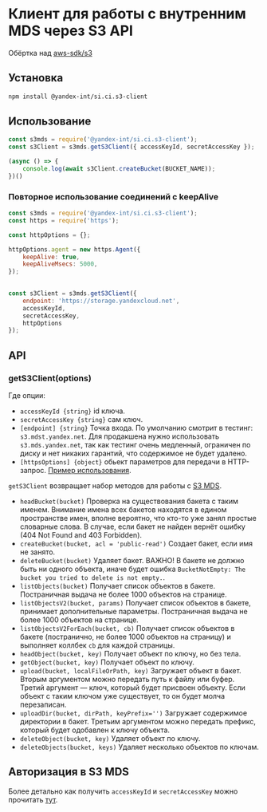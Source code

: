 # Клиент для работы с внутренним MDS через S3 API

Обёртка над [aws-sdk/s3](https://github.com/aws/aws-sdk-js/blob/master/clients/s3.js)

## Установка

```bash
npm install @yandex-int/si.ci.s3-client
```

## Использование

```js
const s3mds = require('@yandex-int/si.ci.s3-client');
const s3Client = s3mds.getS3Client({ accessKeyId, secretAccessKey });

(async () => {
    console.log(await s3Client.createBucket(BUCKET_NAME));
})()
```

### Повторное использование соединений с keepAlive
```js
const s3mds = require('@yandex-int/si.ci.s3-client');
const https = require('https');

const httpOptions = {};

httpOptions.agent = new https.Agent({
    keepAlive: true,
    keepAliveMsecs: 5000,
});

    
const s3Client = s3mds.getS3Client({ 
    endpoint: 'https://storage.yandexcloud.net',
    accessKeyId, 
    secretAccessKey,
    httpOptions
});
```

## API

### getS3Client(options)

Где опции:

* `accessKeyId {string}` id ключа.
* `secretAccessKey {string}` сам ключ.
* `[endpoint] {string}` Точка входа. По умолчанию смотрит в тестинг: `s3.mdst.yandex.net`. Для продакшена нужно использовать `s3.mds.yandex.net`, так как тестинг очень медленный, ограничен по диску и нет никаких гарантий, что содержимое не будет удалено.
* `[httpsOptions] {object}` обьект параметров для передачи в HTTP-запрос. [Пример использования](https://github.com/awsdocs/aws-javascript-developer-guide-v2/blob/main/doc_source/node-reusing-connections.md).

`getS3Client` возвращает набор методов для работы с [S3 MDS](https://wiki.yandex-team.ru/mds/s3-api/).

* `headBucket(bucket)` Проверка на существования бакета с таким именем. Внимание имена всех бакетов находятся в едином пространстве имен, вполне вероятно, что кто-то уже занял простые словарные слова. В случае, если бакет не найден вернёт ошибку (404 Not Found and 403 Forbidden).
* `createBucket(bucket, acl = 'public-read')` Создает бакет, если имя не занято.
* `deleteBucket(bucket)` Удаляет бакет. ВАЖНО! В бакете не должно быть ни одного объекта, иначе будет ошибка `BucketNotEmpty: The bucket you tried to delete is not empty.`.
* `listObjects(bucket)` Получает список объектов в бакете. Постраничная выдача не более 1000 объектов на странице.
* `listObjectsV2(bucket, params)` Получает список объектов в бакете, принимает дополнительные параметры. Постраничная выдача не более 1000 объектов на странице.
* `listObjectsV2ForEach(bucket, cb)` Получает список объектов в бакете (постранично, не более 1000 объектов на страницу) и выполняет коллбек `cb` для каждой страницы.
* `headObject(bucket, key)` Получает объект по ключу, но без тела.
* `getObject(bucket, key)` Получает объект по ключу.
* `upload(bucket, localFileOrPath, key)` Загружает объект в бакет. Вторым аргументом можно передать путь к файлу или буфер. Третий аргумент — ключ, который будет присвоен объекту. Если объект с таким ключом уже существует, то он будет молча перезаписан.
* `uploadDir(bucket, dirPath, keyPrefix='')` Загружает содержимое директории в бакет. Третьим аргументом можно передать префикс, который будет одобавлен к ключу объекта.
* `deleteObject(bucket, key)` Удаляет объект по ключу.
* `deleteObjects(bucket, keys)` Удаляет несколько объектов по ключам.

## Авторизация в S3 MDS

Более детально как получить `accessKeyId` и `secretAccessKey` можно прочитать [тут](https://wiki.yandex-team.ru/mds/s3-api/authorization/).

